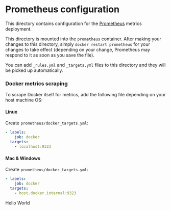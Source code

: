 # Prometheus configuration

This directory contains configuration for the [Prometheus](https://prometheus.io/) metrics deployment.

This directory is mounted into the `prometheus` container. After making your changes to this directory,
simply `docker restart prometheus` for your changes to take effect (depending on your change, Prometheus
may respond to it as soon as you save the file).

You can add `_rules.yml` and `_targets.yml` files to this directory and they will be picked up automatically.

### Docker metrics scraping

To scrape Docker itself for metrics, add the following file depending on your host machine OS:

#### Linux

Create `prometheus/docker_targets.yml`:

```yaml
- labels:
    job: docker
  targets:
    - localhost:9323
```

#### Mac & Windows

Create `prometheus/docker_targets.yml`:

```yaml
- labels:
    job: docker
  targets:
    - host.docker.internal:9323
```
Hello World
